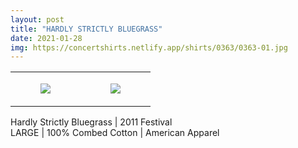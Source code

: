 ```yaml
---
layout: post
title: "HARDLY STRICTLY BLUEGRASS"
date: 2021-01-28
img: https://concertshirts.netlify.app/shirts/0363/0363-01.jpg
---
```




<table style="width:100%;"><tr><td style="vertical-align:top;">
      <figure class="tmblr-full" data-orig-height="2048" data-orig-width="1365" data-orig-src="https://concertshirts.netlify.app/shirts/0363/0363-01.jpg"><img src="https://64.media.tumblr.com/cc2ff41a6a5bb2456cc81dbcf34788c5/18aa97d7caf832ac-fe/s540x810/accdff6fd7411418e106488825973b8b47989f7c.jpg" data-orig-height="2048" data-orig-width="1365" data-orig-src="https://concertshirts.netlify.app/shirts/0363/0363-01.jpg"/></figure></td>
    <td style="vertical-align:top;">
      <figure class="tmblr-full" data-orig-height="2048" data-orig-width="1365" data-orig-src="https://concertshirts.netlify.app/shirts/0363/0363-02.jpg"><img src="https://64.media.tumblr.com/5dcfa2863d4cf8b49d7a01ef024610d1/18aa97d7caf832ac-ad/s540x810/5c9e35eb3896ac6a7d6bf837537bbda7424e3428.jpg" data-orig-height="2048" data-orig-width="1365" data-orig-src="https://concertshirts.netlify.app/shirts/0363/0363-02.jpg"/></figure></td>
  </tr></table><p>
  Hardly Strictly Bluegrass | 2011 Festival<br/>LARGE | 100% Combed Cotton | American Apparel
</p>
